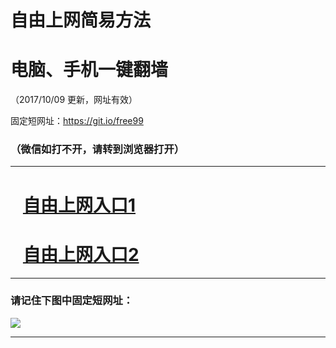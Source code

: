 ﻿# 自由上网简易方法

# 电脑、手机一键翻墙

（2017/10/09 更新，网址有效）

固定短网址：https://git.io/free99

### （微信如打不开，请转到浏览器打开）


***





# &nbsp;&nbsp; <a href="http://ft1928413573.fwq-tz-1001.info/fwqtz01.html?t=100900129509 " target="_blank">自由上网入口1</a>
# &nbsp;&nbsp; <a href="http://ft276448675.fwq-tz-1002.info/fwqtz02.html?t=100900132182 " target="_blank">自由上网入口2</a>
***

### 请记住下图中固定短网址：

<img src="https://s3-us-west-2.amazonaws.com/fwq-1001/yjfq-20170905okok.png" /> 


***

